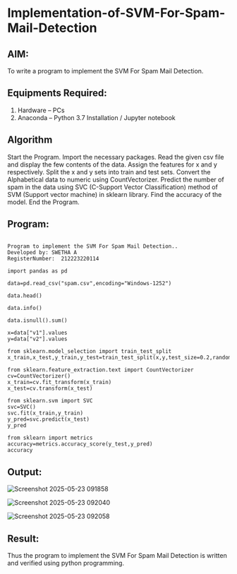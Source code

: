 # Implementation-of-SVM-For-Spam-Mail-Detection

## AIM:
To write a program to implement the SVM For Spam Mail Detection.

## Equipments Required:
1. Hardware – PCs
2. Anaconda – Python 3.7 Installation / Jupyter notebook

## Algorithm

Start the Program.
Import the necessary packages.
Read the given csv file and display the few contents of the data.
Assign the features for x and y respectively.
Split the x and y sets into train and test sets.
Convert the Alphabetical data to numeric using CountVectorizer.
Predict the number of spam in the data using SVC (C-Support Vector Classification) method of SVM (Support vector machine) in sklearn library.
Find the accuracy of the model.
End the Program.

## Program:
```

Program to implement the SVM For Spam Mail Detection..
Developed by: SWETHA A
RegisterNumber:  212223220114

```
```
import pandas as pd

data=pd.read_csv("spam.csv",encoding="Windows-1252")

data.head()

data.info()

data.isnull().sum()

x=data["v1"].values
y=data["v2"].values

from sklearn.model_selection import train_test_split
x_train,x_test,y_train,y_test=train_test_split(x,y,test_size=0.2,random_state=0)

from sklearn.feature_extraction.text import CountVectorizer
cv=CountVectorizer()
x_train=cv.fit_transform(x_train)
x_test=cv.transform(x_test)

from sklearn.svm import SVC
svc=SVC()
svc.fit(x_train,y_train)
y_pred=svc.predict(x_test)
y_pred

from sklearn import metrics
accuracy=metrics.accuracy_score(y_test,y_pred)
accuracy
```

## Output:


![Screenshot 2025-05-23 091858](https://github.com/user-attachments/assets/bcce7f69-2917-4b52-a01e-34969d8ef37d)

![Screenshot 2025-05-23 092040](https://github.com/user-attachments/assets/9fe3026b-5bc0-4c1d-8032-81159bdc6e3c)

![Screenshot 2025-05-23 092058](https://github.com/user-attachments/assets/b87fc822-357d-4b59-a116-16c6a8a79977)


## Result:
Thus the program to implement the SVM For Spam Mail Detection is written and verified using python programming.
